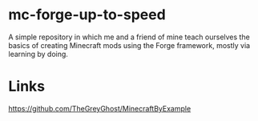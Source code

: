# mc-forge-up-to-speed
A simple repository in which me and a friend of mine teach ourselves the basics of creating Minecraft mods using the Forge framework, mostly via learning by doing.

# Links
https://github.com/TheGreyGhost/MinecraftByExample

